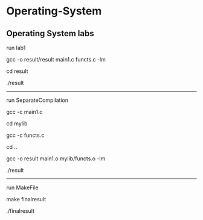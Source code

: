 # Operating-System
Operating System labs
--------------------------
run lab1

gcc -o result/result main1.c functs.c -lm

cd result

./result

--------------------------
run SeparateCompilation

gcc -c main1.c

cd mylib

gcc -c functs.c

cd ..

gcc -o result main1.o mylib/functs.o -lm

./result

-------------------------
run MakeFile

make finalresult

./finalresult
